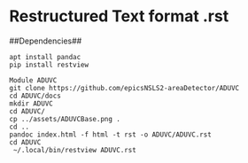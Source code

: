 
# Restructured Text format .rst

##Dependencies##

```
apt install pandac
pip install restview

Module ADUVC
git clone https://github.com/epicsNSLS2-areaDetector/ADUVC
cd ADUVC/docs
mkdir ADUVC
cd ADUVC/
cp ../assets/ADUVCBase.png .
cd ..
pandoc index.html -f html -t rst -o ADUVC/ADUVC.rst
cd ADUVC
 ~/.local/bin/restview ADUVC.rst 
```